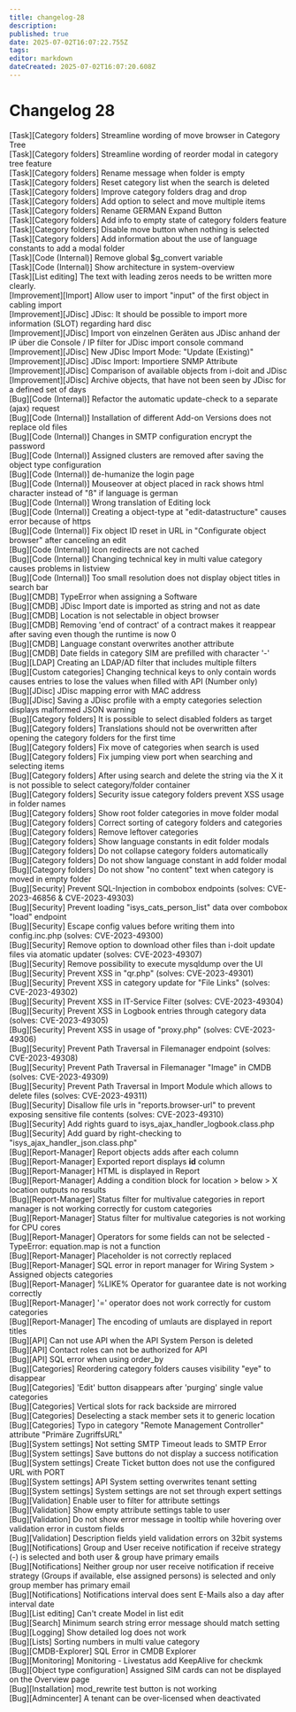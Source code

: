 ```yaml
---
title: changelog-28
description: 
published: true
date: 2025-07-02T16:07:22.755Z
tags: 
editor: markdown
dateCreated: 2025-07-02T16:07:20.608Z
---
```


# Changelog 28
<!-- cSpell:disable -->
<!-- markdownlint-disable MD052 -->
[Task][Category folders]         Streamline wording of move browser in Category Tree<br>
[Task][Category folders]         Streamline wording of reorder modal in category tree feature<br>
[Task][Category folders]         Rename message when folder is empty<br>
[Task][Category folders]         Reset category list when the search is deleted<br>
[Task][Category folders]         Improve category folders drag and drop<br>
[Task][Category folders]         Add option to select and move multiple items<br>
[Task][Category folders]         Rename GERMAN Expand Button<br>
[Task][Category folders]         Add info to empty state of category folders feature<br>
[Task][Category folders]         Disable move button when nothing is selected<br>
[Task][Category folders]         Add information about the use of language constants to add a modal folder<br>
[Task][Code (Internal)]          Remove global $g_convert variable<br>
[Task][Code (Internal)]          Show architecture in system-overview<br>
[Task][List editing]             The text with leading zeros needs to be written more clearly.<br>
[Improvement][Import]            Allow user to import "input" of the first object in cabling import<br>
[Improvement][JDisc]             JDisc: It should be possible to import more information (SLOT) regarding hard disc<br>
[Improvement][JDisc]             Import von einzelnen Geräten aus JDisc anhand der IP über die Console / IP filter for JDisc import console command<br>
[Improvement][JDisc]             New JDisc Import Mode: "Update (Existing)"<br>
[Improvement][JDisc]             JDisc Import: Importiere SNMP Attribute<br>
[Improvement][JDisc]             Comparison of available objects from i-doit and JDisc<br>
[Improvement][JDisc]             Archive objects, that have not been seen by JDisc for a defined set of days<br>
[Bug][Code (Internal)]           Refactor the automatic update-check to a separate (ajax) request<br>
[Bug][Code (Internal)]           Installation of different Add-on Versions does not replace old files<br>
[Bug][Code (Internal)]           Changes in SMTP configuration encrypt the password<br>
[Bug][Code (Internal)]           Assigned clusters are removed after saving the object type configuration<br>
[Bug][Code (Internal)]           de-humanize the login page<br>
[Bug][Code (Internal)]           Mouseover at object placed in rack shows html character instead of "ß" if language is german<br>
[Bug][Code (Internal)]           Wrong translation of Editing lock<br>
[Bug][Code (Internal)]           Creating a object-type at "edit-datastructure" causes error because of https<br>
[Bug][Code (Internal)]           Fix object ID reset in URL in "Configurate object browser" after canceling an edit<br>
[Bug][Code (Internal)]           Icon redirects are not cached<br>
[Bug][Code (Internal)]           Changing technical key in multi value category causes problems in listview<br>
[Bug][Code (Internal)]           Too small resolution does not display object titles in search bar<br>
[Bug][CMDB]                      TypeError when assigning a Software<br>
[Bug][CMDB]                      JDisc Import date is imported as string and not as date<br>
[Bug][CMDB]                      Location is not selectable in object browser<br>
[Bug][CMDB]                      Removing 'end of contract' of a contract makes it reappear after saving even though the runtime is now 0<br>
[Bug][CMDB]                      Language constant overwrites another attribute<br>
[Bug][CMDB]                      Date fields in category SIM are prefilled with character '-'<br>
[Bug][LDAP]                      Creating an LDAP/AD filter that includes multiple filters<br>
[Bug][Custom categories]         Changing technical keys to only contain words causes entries to lose the values when filled with API (Number only)<br>
[Bug][JDisc]                     JDisc mapping error with MAC address<br>
[Bug][JDisc]                     Saving a JDisc profile with a empty categories selection displays malformed JSON warning<br>
[Bug][Category folders]          It is possible to select disabled folders as target<br>
[Bug][Category folders]          Translations should not be overwritten after opening the category folders for the first time<br>
[Bug][Category folders]          Fix move of categories when search is used<br>
[Bug][Category folders]          Fix jumping view port when searching and selecting items<br>
[Bug][Category folders]          After using search and delete the string via the X it is not possible to select category/folder container<br>
[Bug][Category folders]          Security issue category folders prevent XSS usage in folder names<br>
[Bug][Category folders]          Show root folder categories in move folder modal<br>
[Bug][Category folders]          Correct sorting of category folders and categories<br>
[Bug][Category folders]          Remove leftover categories<br>
[Bug][Category folders]          Show language constants in edit folder modals<br>
[Bug][Category folders]          Do not collapse category folders automatically<br>
[Bug][Category folders]          Do not show language constant in add folder modal<br>
[Bug][Category folders]          Do not show "no content" text when category is moved in empty folder<br>
[Bug][Security]                  Prevent SQL-Injection in combobox endpoints (solves: CVE-2023-46856 & CVE-2023-49303)<br>
[Bug][Security]                  Prevent loading "isys_cats_person_list" data over combobox "load" endpoint<br>
[Bug][Security]                  Escape config values before writing them into config.inc.php (solves: CVE-2023-49300)<br>
[Bug][Security]                  Remove option to download other files than i-doit update files via atomatic updater (solves: CVE-2023-49307)<br>
[Bug][Security]                  Remove possibility to execute mysqldump over the UI<br>
[Bug][Security]                  Prevent XSS in "qr.php" (solves: CVE-2023-49301)<br>
[Bug][Security]                  Prevent XSS in category update for "File Links" (solves: CVE-2023-49302)<br>
[Bug][Security]                  Prevent XSS in IT-Service Filter (solves: CVE-2023-49304)<br>
[Bug][Security]                  Prevent XSS in Logbook entries through category data (solves: CVE-2023-49305)<br>
[Bug][Security]                  Prevent XSS in usage of "proxy.php" (solves: CVE-2023-49306)<br>
[Bug][Security]                  Prevent Path Traversal in Filemanager endpoint (solves: CVE-2023-49308)<br>
[Bug][Security]                  Prevent Path Traversal in Filemanager "Image" in CMDB (solves: CVE-2023-49309)<br>
[Bug][Security]                  Prevent Path Traversal in Import Module which allows to delete files (solves: CVE-2023-49311)<br>
[Bug][Security]                  Disallow file urls in "reports.browser-url" to prevent exposing sensitive file contents (solves: CVE-2023-49310)<br>
[Bug][Security]                  Add rights guard to isys_ajax_handler_logbook.class.php<br>
[Bug][Security]                  Add guard by right-checking to "isys_ajax_handler_json.class.php"<br>
[Bug][Report-Manager]            Report objects adds    after each column<br>
[Bug][Report-Manager]            Exported report displays __id__ column<br>
[Bug][Report-Manager]            HTML is displayed in Report<br>
[Bug][Report-Manager]            Adding a condition block for location > below > X location outputs no results<br>
[Bug][Report-Manager]            Status filter for multivalue categories in report manager is not working correctly for custom categories<br>
[Bug][Report-Manager]            Status filter for multivalue categories is not working for CPU cores<br>
[Bug][Report-Manager]            Operators for some fields can not be selected - TypeError: equation.map is not a function<br>
[Bug][Report-Manager]            Placeholder is not correctly replaced<br>
[Bug][Report-Manager]            SQL error in report manager for Wiring System > Assigned objects categories<br>
[Bug][Report-Manager]            %LIKE% Operator for guarantee date is not working correctly<br>
[Bug][Report-Manager]            '=' operator does not work correctly for custom categories<br>
[Bug][Report-Manager]            The encoding of umlauts are displayed in report titles<br>
[Bug][API]                       Can not use API when the API System Person is deleted<br>
[Bug][API]                       Contact roles can not be authorized for API<br>
[Bug][API]                       SQL error when using order_by<br>
[Bug][Categories]                Reordering category folders causes visibility "eye" to disappear<br>
[Bug][Categories]                'Edit' button disappears after 'purging' single value categories<br>
[Bug][Categories]                Vertical slots for rack backside are mirrored<br>
[Bug][Categories]                Deselecting a stack member sets it to generic location<br>
[Bug][Categories]                Typo in category "Remote Management Controller" attribute "Primäre ZugriffsURL"<br>
[Bug][System settings]           Not setting SMTP Timeout leads to SMTP Error<br>
[Bug][System settings]           Save buttons do not display a success notification<br>
[Bug][System settings]           Create Ticket button does not use the configured URL with PORT<br>
[Bug][System settings]           API System setting overwrites tenant setting<br>
[Bug][System settings]           System settings are not set through expert settings<br>
[Bug][Validation]                Enable user to filter for attribute settings<br>
[Bug][Validation]                Show empty attribute settings table to user<br>
[Bug][Validation]                Do not show error message in tooltip while hovering over validation error in custom fields<br>
[Bug][Validation]                Description fields yield validation errors on 32bit systems<br>
[Bug][Notifications]             Group and User receive notification if receive strategy (-) is selected and both user & group have primary emails<br>
[Bug][Notifications]             Neither group nor user receive notification if receive strategy (Groups if available, else assigned persons) is selected and only group member has primary email<br>
[Bug][Notifications]             Notifications interval does sent E-Mails also a day after interval date<br>
[Bug][List editing]              Can't create Model in list edit<br>
[Bug][Search]                    Minimum search string error message should match setting<br>
[Bug][Logging]                   Show detailed log does not work<br>
[Bug][Lists]                     Sorting numbers in multi value category<br>
[Bug][CMDB-Explorer]             SQL Error in CMDB Explorer<br>
[Bug][Monitoring]                Monitoring - Livestatus add KeepAlive for checkmk<br>
[Bug][Object type configuration] Assigned SIM cards can not be displayed on the Overview page<br>
[Bug][Installation]              mod_rewrite test button is not working<br>
[Bug][Admincenter]               A tenant can be over-licensed when deactivated<br>
